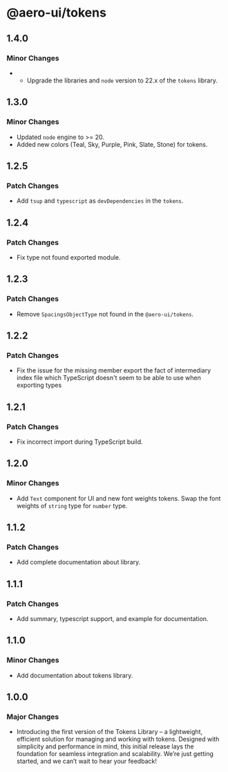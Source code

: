 # @aero-ui/tokens

## 1.4.0

### Minor Changes

- - Upgrade the libraries and `node` version to 22.x of the `tokens` library.

## 1.3.0

### Minor Changes

- Updated `node` engine to >= 20.
- Added new colors (Teal, Sky, Purple, Pink, Slate, Stone) for tokens.

## 1.2.5

### Patch Changes

- Add `tsup` and `typescript` as `devDependencies` in the `tokens`.

## 1.2.4

### Patch Changes

- Fix type not found exported module.

## 1.2.3

### Patch Changes

- Remove `SpacingsObjectType` not found in the `@aero-ui/tokens`.

## 1.2.2

### Patch Changes

- Fix the issue for the missing member export the fact of intermediary index file which TypeScript doesn't seem to be able to use when exporting types

## 1.2.1

### Patch Changes

- Fix incorrect import during TypeScript build.

## 1.2.0

### Minor Changes

- Add `Text` component for UI and new font weights tokens. Swap the font weights of `string` type for `number` type.

## 1.1.2

### Patch Changes

- Add complete documentation about library.

## 1.1.1

### Patch Changes

- Add summary, typescript support, and example for documentation.

## 1.1.0

### Minor Changes

- Add documentation about tokens library.

## 1.0.0

### Major Changes

- Introducing the first version of the Tokens Library – a lightweight, efficient solution for managing and working with tokens. Designed with simplicity and performance in mind, this initial release lays the foundation for seamless integration and scalability. We’re just getting started, and we can’t wait to hear your feedback!
